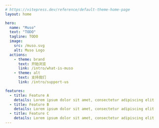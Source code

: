 ```yaml
---
# https://vitepress.dev/reference/default-theme-home-page
layout: home

hero:
  name: "Muso"
  text: "TODO"
  tagline: TODO
  image:
    src: /muso.svg
    alt: Muso Logo
  actions:
    - theme: brand
      text: 开始浏览
      link: /intro/what-is-muso
    - theme: alt
      text: 支持我们
      link: /intro/support-us

features:
  - title: Feature A
    details: Lorem ipsum dolor sit amet, consectetur adipiscing elit
  - title: Feature B
    details: Lorem ipsum dolor sit amet, consectetur adipiscing elit
  - title: Feature C
    details: Lorem ipsum dolor sit amet, consectetur adipiscing elit
---
```


